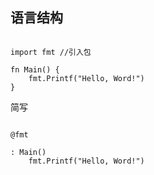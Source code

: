 ## 语言结构

```z

import fmt //引入包

fn Main() {
    fmt.Printf("Hello, Word!")
}

```

简写

```z

@fmt

: Main()
    fmt.Printf("Hello, Word!")

```
